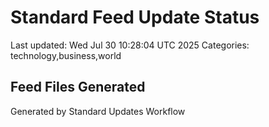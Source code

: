 # Standard Feed Update Status
Last updated: Wed Jul 30 10:28:04 UTC 2025
Categories: technology,business,world

## Feed Files Generated

Generated by Standard Updates Workflow
